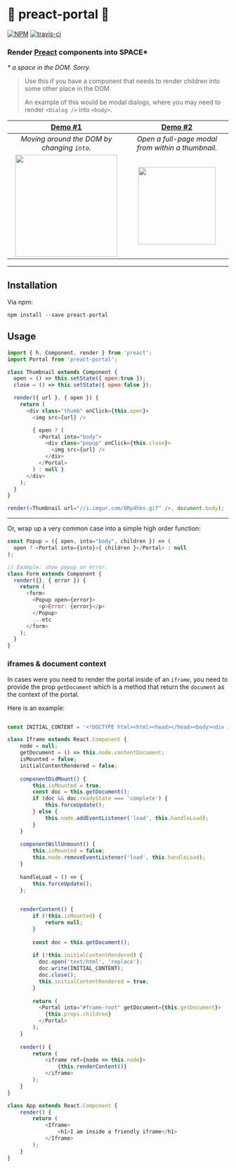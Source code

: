 # 🌌 preact-portal 🌠

[![NPM](https://img.shields.io/npm/v/preact-portal.svg?style=flat)](https://www.npmjs.org/package/preact-portal)
[![travis-ci](https://travis-ci.org/developit/preact-portal.svg?branch=master)](https://travis-ci.org/developit/preact-portal)

### **Render [Preact] components into SPACE**\*

_\* a space in the DOM. Sorry._

> Use this if you have a component that needs to render children into some other place in the DOM.
>
> An example of this would be modal dialogs, where you may need to render `<Dialog />` into `<body>`.


| [Demo #1] | [Demo #2] |
|:---------:|:---------:|
| _Moving around the DOM by changing `into`._ | _Open a full-page modal from within a thumbnail._ |
| <img src="https://i.gyazo.com/c08ff6fb5b3dc7da41099cb5c743ac86.gif" width="232"> | <img src="https://i.gyazo.com/afe7ebdaa2591dac92753af7066ac437.gif" width="176"> |



---


## Installation

Via npm:

`npm install --save preact-portal`



## Usage

```js
import { h, Component, render } from 'preact';
import Portal from 'preact-portal';

class Thumbnail extends Component {
  open = () => this.setState({ open:true });
  close = () => this.setState({ open:false });

  render({ url }, { open }) {
    return (
      <div class="thumb" onClick={this.open}>
        <img src={url} />

        { open ? (
          <Portal into="body">
            <div class="popup" onClick={this.close}>
              <img src={url} />
            </div>
          </Portal>
        ) : null }
      </div>
    );
  }
}

render(<Thumbnail url="//i.imgur.com/6Rp4hbs.gif" />, document.body);
```


---


Or, wrap up a very common case into a simple high order function:

```js
const Popup = ({ open, into="body", children }) => (
  open ? <Portal into={into}>{ children }</Portal> : null
);

// Example: show popup on error.
class Form extends Component {
  render({}, { error }) {
    return (
      <form>
        <Popup open={error}>
          <p>Error: {error}</p>
        </Popup>
        ...etc
      </form>
    );
  }
}
```
### iframes & document context
In cases were you need to render the portal inside of an `iframe`, you need to provide 
the prop `getDocument` which is a method that return the `document` as the context of the portal. 

Here is an example:

```js

const INITIAL_CONTENT = '<!DOCTYPE html><html><head></head><body><div id="frame-root"></div></body></html>';

class Iframe extends React.Component {
	node = null;
	getDocument = () => this.node.contentDocument;
	isMounted = false;
	initialContentRendered = false;
	
	componentDidMount() {
        this.isMounted = true;
        const doc = this.getDocument();
        if (doc && doc.readyState === 'complete') {
        	this.forceUpdate();
        } else {
        	this.node.addEventListener('load', this.handleLoad);
        }
	}
    
	componentWillUnmount() {
		this.isMounted = false;
        this.node.removeEventListener('load', this.handleLoad);
	}
    
	handleLoad = () => {
		this.forceUpdate();
	};

	
	renderContent() {
		if (!this.isMounted) {
			return null;
		}
		
		const doc = this.getDocument();
	
		if (!this.initialContentRendered) {
		  doc.open('text/html', 'replace');
		  doc.write(INITIAL_CONTENT);
		  doc.close();
		  this.initialContentRendered = true;
		}
	
		return (
		  <Portal into="#frame-root" getDocument={this.getDocument}>
			{this.props.children}
		  </Portal>
		);
	}
	
	render() {
		return (
			<iframe ref={node => this.node}>
				{this.renderContent()}
			</iframe>
		);
	}
}

class App extends React.Component {
	render() {
		return (
			<Iframe>
				<h1>I am inside a friendly iframe</h1>
			</Iframe>
		);
	}
}
```

[preact]: https://github.com/developit/preact
[Demo #1]: http://jsfiddle.net/developit/bsr7gmdd/
[Demo #2]: http://jsfiddle.net/developit/f1jmxtvg/
